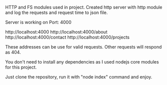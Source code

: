 HTTP and FS modules used in project.
Created http server with http module and log the requests and request time to json file.

Server is working on Port: 4000

http://localhost:4000
http://localhost:4000/about
http://localhost:4000/contact
http://localhost:4000/projects

These addresses can be use for valid requests. Other requests will respond as 404.

You don't need to install any dependencies as I used nodejs core modules for this project.

Just clone the repository, run it with "node index" command and enjoy.


